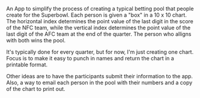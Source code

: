 An App to simplify the process of creating a typical betting pool that people create for the Superbowl.  Each person is given 
a "box" in a 10 x 10 chart.  The horizontal index determines the point value of the last digit in the score of the NFC team, while the vertical 
index determines the point value of the last digit of the AFC team at the end of the quarter.  The person who alligns with both wins the pool.  

It's typically done for every quarter, but for now, I'm just creating one chart.  Focus is to make it easy to punch in names and 
return the chart in a printable format.  

Other ideas are to have the participants submit their information to the app.  Also, a way to email each person in the pool with
their numbers and a copy of the chart to print out.  